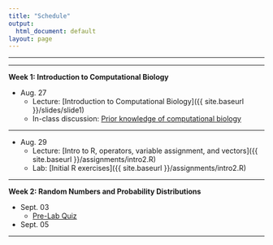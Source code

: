 ```yaml
---
title: "Schedule"
output:
  html_document: default
layout: page
---
```


***

***

**Week 1: Introduction to Computational Biology**
* Aug. 27
    * Lecture: [Introduction to Computational Biology]({{ site.baseurl }}/slides/slide1)
    * In-class discussion: [Prior knowledge of computational biology](https://usu.instructure.com/courses/762928/discussion_topics/3043775)
***   

* Aug. 29 
    * Lecture:  [Intro to R, operators, variable assignment, and vectors]({{ site.baseurl }}/assignments/intro2.R) 
    * Lab: [Initial R exercises]({{ site.baseurl }}/assignments/intro2.R) 
    
*** 

**Week 2: Random Numbers and Probability Distributions**
  * Sept. 03
      * [Pre-Lab Quiz]()
  * Sept. 05

***
